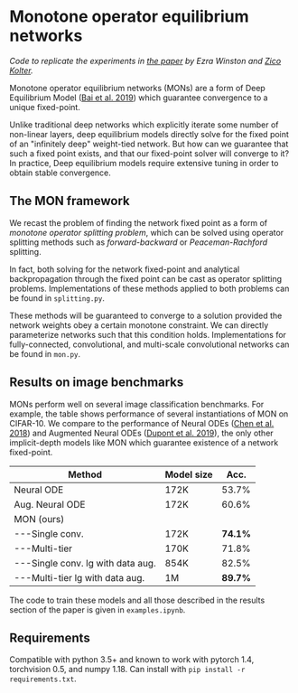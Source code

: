 # Monotone operator equilibrium networks

*Code to replicate the experiments in [the paper](http://arXiv.org/) by Ezra Winston and [Zico Kolter](http://zicokolter.com).* 

Monotone operator equilibrium networks (MONs) are a form of Deep Equilibrium Model ([Bai et al. 2019](https://arxiv.org/abs/1909.01377)) which guarantee convergence to a unique fixed-point. 

Unlike traditional deep networks which explicitly iterate some number of non-linear layers, deep equilibrium models directly solve for the fixed point of an "infinitely deep" weight-tied network. But how can we guarantee that such a fixed point exists, and that our fixed-point solver will converge to it? In practice, Deep equilibrium models require extensive tuning in order to obtain stable convergence. 

## The MON framework
We recast the problem of finding the network fixed point as a form of _monotone operator splitting problem_, which can be solved using operator splitting methods such as _forward-backward_ or _Peaceman-Rachford_ splitting.

In fact, both solving for the network fixed-point and analytical backpropagation through the fixed point can be cast as operator splitting problems. Implementations of these methods applied to both problems can be found in `splitting.py`.

These methods will be guaranteed to converge to a solution provided the network weights obey a certain monotone constraint. We can directly parameterize networks such that this condition holds. Implementations for fully-connected, convolutional, and multi-scale convolutional networks can be found in `mon.py`. 

## Results on image benchmarks

MONs perform well on several image classification benchmarks. For example, the table shows performance of several instantiations of MON on CIFAR-10. We compare to the performance of Neural ODEs ([Chen et al. 2018](https://arxiv.org/abs/1806.07366)) and Augmented Neural ODEs ([Dupont et al. 2019](https://arxiv.org/abs/1904.01681)), the only other implicit-depth models like MON which guarantee existence of a network fixed-point.   
 
| Method                 | Model size | Acc.       |
|---------------------------------------|------------------------|---------------------------|
| Neural ODE             | 172K                   | 53.7%                  |
| Aug. Neural ODE | 172K                   | 60.6%                  |
| MON (ours\)                    |                        |                           |
| ---Single conv.           | 172K                   | **74.1%**      |
| ---Multi-tier           | 170K                   | 71.8%                  |
| ---Single conv. lg with data aug. | 854K                   | 82.5%             |
| ---Multi-tier lg with data aug. | 1M                     | **89.7%** |

The code to train these models and all those described in the results section of the paper is given in `examples.ipynb`.



## Requirements
Compatible with python 3.5+ and known to work with pytorch 1.4, torchvision 0.5, and numpy 1.18. Can install with `pip install -r requirements.txt`.


